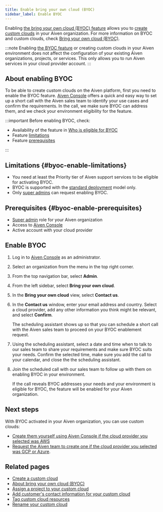 ```yaml
---
title: Enable bring your own cloud (BYOC)
sidebar_label: Enable BYOC
---
```


Enabling [the bring your own cloud (BYOC) feature](/docs/platform/concepts/byoc) allows you to [create custom clouds](/docs/platform/howto/byoc/create-custom-cloud) in your Aiven organization. For more information on BYOC and custom clouds, check [Bring your own cloud (BYOC)](/docs/platform/concepts/byoc).

:::note
Enabling
[the BYOC feature](/docs/platform/concepts/byoc) or creating custom clouds in your
Aiven environment does not
affect the configuration of your existing Aiven organizations, projects,
or services. This only allows you to run Aiven services in your cloud
provider account.
:::

## About enabling BYOC

To be able to create custom clouds on the Aiven platform, first you need
to enable the BYOC feature. [Aiven Console](https://console.aiven.io/)
offers a quick and easy way to set up a short call with the Aiven sales
team to identify your use cases and confirm the requirements. In the
call, we make sure BYOC can address them, and we check your environment
eligibility for the feature.

:::important
Before enabling BYOC, check:

- Availability of the feature in
  [Who is eligible for BYOC](/docs/platform/concepts/byoc#eligible-for-byoc)
- Feature [limitations](/docs/platform/howto/byoc/enable-byoc#byoc-enable-limitations)
- Feature [prerequisites](/docs/platform/howto/byoc/enable-byoc#byoc-enable-prerequisites)

:::

## Limitations {#byoc-enable-limitations}

-   You need at least the Priority tier of Aiven support services to be
    eligible for activating BYOC.
-   BYOC is supported with the
    [standard deployment](/docs/platform/concepts/byoc#byoc-deployment) model only.
-   Only [super admins](/docs/platform/howto/make-super-admin) can request enabling BYOC.

## Prerequisites {#byoc-enable-prerequisites}

-   [Super admin](/docs/platform/howto/make-super-admin) role for your Aiven organization
-   Access to [Aiven Console](https://console.aiven.io/)
-   Active account with your cloud provider

## Enable BYOC

1.  Log in to [Aiven Console](https://console.aiven.io/) as an
    administrator.

1.  Select an organization from the menu in the top right corner.

1.  From the top navigation bar, select **Admin**.

1.  From the left sidebar, select **Bring your own cloud**.

1.  In the **Bring your own cloud** view, select **Contact us**.

1.  In the **Contact us** window, enter your email address and country.
    Select a cloud provider, add any other information
    you think might be relevant, and select **Confirm**.

    The scheduling assistant shows up so that you can schedule a short
    call with the Aiven sales team to proceed on your BYOC enablement
    request.

1.  Using the scheduling assistant, select a date and time when to talk to our sales team
    to share your requirements and make sure BYOC suits your needs. Confirm the selected
    time, make sure you add the call to your calendar, and close the the scheduling
    assistant.

1.  Join the scheduled call with our sales team to follow up with them
    on enabling BYOC in your environment.

    If the call reveals BYOC addresses your needs and your environment
    is eligible for BYOC, the feature will be enabled for your Aiven
    organization.

## Next steps

With BYOC activated in your Aiven organization, you can use custom
clouds:

-   [Create them yourself using Aiven Console if the cloud provider you selected was AWS](/docs/platform/howto/byoc/create-custom-cloud#create-cloud-aws)
-   [Request the Aiven team to create one if the cloud provider you selected was GCP or Azure](/docs/platform/howto/byoc/create-custom-cloud#create-cloud-non-aws).

## Related pages

-   [Create a custom cloud](/docs/platform/howto/byoc/create-custom-cloud)
-   [About bring your own cloud (BYOC)](/docs/platform/concepts/byoc)
-   [Assign a project to your custom cloud](/docs/platform/howto/byoc/assign-project-custom-cloud)
-   [Add customer's contact information for your custom cloud](/docs/platform/howto/byoc/add-customer-info-custom-cloud)
-   [Tag custom cloud resources](/docs/platform/howto/byoc/tag-custom-cloud-resources)
-   [Rename your custom cloud](/docs/platform/howto/byoc/rename-custom-cloud)
